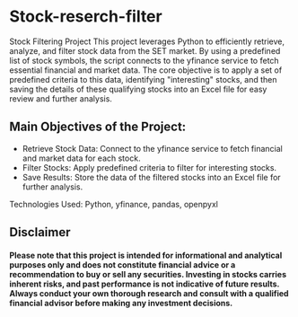 # Stock-reserch-filter
Stock Filtering Project
This project leverages Python to efficiently retrieve, analyze, and filter stock data from the SET market. By using a predefined list of stock symbols, the script connects to the yfinance service to fetch essential financial and market data. The core objective is to apply a set of predefined criteria to this data, identifying "interesting" stocks, and then saving the details of these qualifying stocks into an Excel file for easy review and further analysis.
## Main Objectives of the Project:
- Retrieve Stock Data: Connect to the yfinance service to fetch financial and market data for each stock.
- Filter Stocks: Apply predefined criteria to filter for interesting stocks.
- Save Results: Store the data of the filtered stocks into an Excel file for further analysis.
  
Technologies Used: Python, yfinance, pandas, openpyxl

## Disclaimer
#### Please note that this project is intended for informational and analytical purposes only and does not constitute financial advice or a recommendation to buy or sell any securities. Investing in stocks carries inherent risks, and past performance is not indicative of future results. Always conduct your own thorough research and consult with a qualified financial advisor before making any investment decisions.
